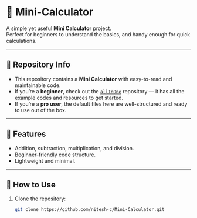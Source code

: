 # 🧮 Mini-Calculator

A simple yet useful **Mini Calculator** project.  
Perfect for beginners to understand the basics, and handy enough for quick calculations.

---

## 📂 Repository Info

- This repository contains a **Mini Calculator** with easy-to-read and maintainable code.  
- If you’re a **beginner**, check out the [`allInOne`](https://github.com/nitesh-c/mini-calculator/allInOne) repository — it has all the example codes and resources to get started.  
- If you’re a **pro user**, the default files here are well-structured and ready to use out of the box.  

---

## 🚀 Features
- Addition, subtraction, multiplication, and division.
- Beginner-friendly code structure.
- Lightweight and minimal.

---

## 🔧 How to Use
1. Clone the repository:
   ```bash
   git clone https://github.com/nitesh-c/Mini-Calculator.git
